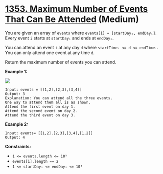 # [1353. Maximum Number of Events That Can Be Attended][link] (Medium)

[link]: https://leetcode.cn/problems/maximum-number-of-events-that-can-be-attended/

You are given an array of `events` where `events[i] = [startDayᵢ, endDayᵢ]`. Every event `i` starts
at `startDayᵢ` and ends at `endDayᵢ`.

You can attend an event `i` at any day `d` where `startTimeᵢ <= d <= endTimeᵢ`. You can only attend
one event at any time `d`.

Return the maximum number of events you can attend.

**Example 1:**

![](https://assets.leetcode.com/uploads/2020/02/05/e1.png)

```
Input: events = [[1,2],[2,3],[3,4]]
Output: 3
Explanation: You can attend all the three events.
One way to attend them all is as shown.
Attend the first event on day 1.
Attend the second event on day 2.
Attend the third event on day 3.
```

**Example 2:**

```
Input: events= [[1,2],[2,3],[3,4],[1,2]]
Output: 4
```

**Constraints:**

- `1 <= events.length <= 10⁵`
- `events[i].length == 2`
- `1 <= startDayᵢ <= endDayᵢ <= 10⁵`
